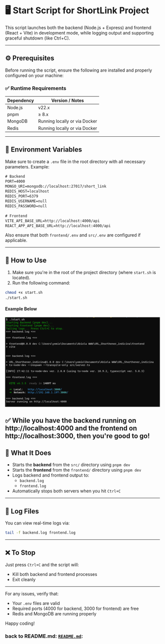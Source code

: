 # 🖥️ Start Script for ShortLink Project

This script launches both the backend (Node.js + Express) and frontend (React + Vite) in development mode, while logging output and supporting graceful shutdown (like Ctrl+C).

---

## ⚙️ Prerequisites

Before running the script, ensure the following are installed and properly configured on your machine:

### ✅ Runtime Requirements

| Dependency | Version / Notes |
|------------|------------------|
| Node.js    | v22.x            |
| pnpm       | ≥ 8.x            |
| MongoDB    | Running locally or via Docker |
| Redis      | Running locally or via Docker |

---

## 🔐 Environment Variables

Make sure to create a `.env` file in the root directory with all necessary parameters. Example:

```env
# Backend
PORT=4000
MONGO_URI=mongodb://localhost:27017/short_link
REDIS_HOST=localhost
REDIS_PORT=6379
REDIS_USERNAME=null
REDIS_PASSWORD=null

# Frontend
VITE_API_BASE_URL=http://localhost:4000/api
REACT_APP_API_BASE_URL=http://localhost:4000/api
```

Also ensure that both `frontend/.env` and `src/.env` are configured if applicable.

---

## 🚀 How to Use

1. Make sure you're in the root of the project directory (where `start.sh` is located).
2. Run the following command:

```bash
chmod +x start.sh
./start.sh
```

#### Example Below

![Image of start.sh usage](./docs/using_shell_script.png)

✅ While you have the backend running on http://localhost:4000 and the frontend on http://localhost:3000, then you're good to go!
---

## 🧪 What It Does

- Starts the **backend** from the `src/` directory using `pnpm dev`
- Starts the **frontend** from the `frontend/` directory using `pnpm dev`
- Logs backend and frontend output to:
  - `backend.log`
  - `frontend.log`
- Automatically stops both servers when you hit `Ctrl+C`

---

## 📂 Log Files

You can view real-time logs via:

```bash
tail -f backend.log frontend.log
```

---

## ❌ To Stop

Just press `Ctrl+C` and the script will:
- Kill both backend and frontend processes
- Exit cleanly

---

For any issues, verify that:
- Your `.env` files are valid
- Required ports (4000 for backend, 3000 for frontend) are free
- Redis and MongoDB are running properly

Happy coding!

### back to README.md:  [`README.md`](./README.md):